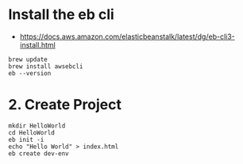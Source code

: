 #  Install the eb cli
- https://docs.aws.amazon.com/elasticbeanstalk/latest/dg/eb-cli3-install.html

```
brew update
brew install awsebcli
eb --version
```
# 2. Create Project
```
mkdir HelloWorld
cd HelloWorld
eb init -i
echo "Hello World" > index.html
eb create dev-env
```